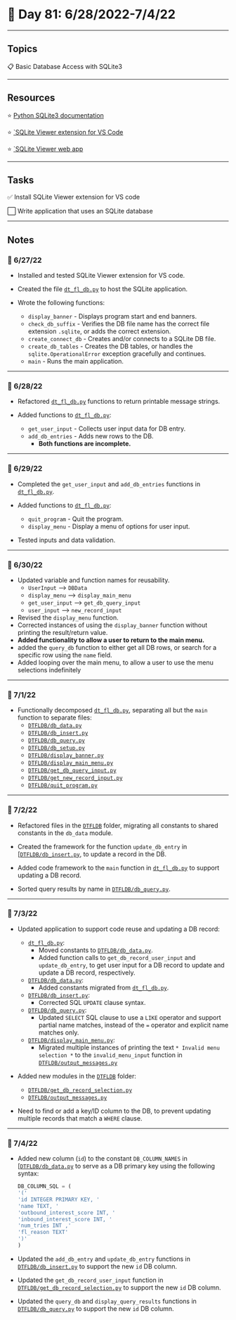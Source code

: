 # :calendar: Day 81: 6/28/2022-7/4/22

---

## Topics

:clipboard: Basic Database Access with SQLite3

---

## Resources

:star: [Python SQLite3 documentation](https://docs.python.org/3/library/sqlite3.html)

:star: [`SQLite Viewer extension for VS Code](https://marketplace.visualstudio.com/items?itemName=qwtel.sqlite-viewer)

:star: [`SQLite Viewer web app](https://sqliteviewer.app)

---

## Tasks

:white_check_mark: Install SQLite Viewer extension for VS code

:white_large_square: Write application that uses an SQLite database

---

## Notes

### :notebook: 6/27/22

- Installed and tested SQLite Viewer extension for VS code.

- Created the file [`dt_fl_db.py`](https://github.com/timothyhull/100daysofcode/blob/main/days/_81/dt_fl_db.py) to host the SQLite application.

- Wrote the following functions:
    - `display_banner` - Displays program start and end banners.
    - `check_db_suffix` - Verifies the DB file name has the correct file extension `.sqlite`, or adds the correct extension.
    - `create_connect_db` - Creates and/or connects to a SQLite DB file.
    - `create_db_tables` - Creates the DB tables, or handles the `sqlite.OperationalError` exception gracefully and continues.
    - `main` - Runs the main application.

---

### :notebook: 6/28/22

- Refactored [`dt_fl_db.py`](https://github.com/timothyhull/100daysofcode/blob/main/days/_81/dt_fl_db.py) functions to return printable message strings.

- Added functions to [`dt_fl_db.py`](https://github.com/timothyhull/100daysofcode/blob/main/days/_81/dt_fl_db.py):
    - `get_user_input` - Collects user input data for DB entry.
    - `add_db_entries` - Adds new rows to the DB.
        - **Both functions are incomplete.**

---

### :notebook: 6/29/22

- Completed the `get_user_input` and `add_db_entries` functions in [`dt_fl_db.py`](https://github.com/timothyhull/100daysofcode/blob/main/days/_81/dt_fl_db.py).

- Added functions to [`dt_fl_db.py`](https://github.com/timothyhull/100daysofcode/blob/main/days/_81/dt_fl_db.py):
    - `quit_program` - Quit the program.
    - `display_menu` - Display a menu of options for user input.

- Tested inputs and data validation.

---

### :notebook: 6/30/22

- Updated variable and function names for reusability.
    - `UserInput` --> `DBData`
    - `display_menu` --> `display_main_menu`
    - `get_user_input` --> `get_db_query_input`
    - `user_input` --> `new_record_input`
- Revised the `display_menu` function.
- Corrected instances of using the `display_banner` function without printing the result/return value.
- **Added functionality to allow a user to return to the main menu.**
- added the `query_db` function to either get all DB rows, or search for a specific row using the `name` field.
- Added looping over the main menu, to allow a user to use the menu selections indefinitely

---

### :notebook: 7/1/22

- Functionally decomposed [`dt_fl_db.py`](https://github.com/timothyhull/100daysofcode/blob/main/days/_81/dt_fl_db.py), separating all but the `main` function to separate files:
    - [`DTFLDB/db_data.py`](https://github.com/timothyhull/100daysofcode/blob/main/days/_81/DTFLDB/db_data.py)
    - [`DTFLDB/db_insert.py`](https://github.com/timothyhull/100daysofcode/blob/main/days/_81/DTFLDB/db_insert.py)
    - [`DTFLDB/db_query.py`](https://github.com/timothyhull/100daysofcode/blob/main/days/_81/DTFLDB/db_query.py)
    - [`DTFLDB/db_setup.py`](https://github.com/timothyhull/100daysofcode/blob/main/days/_81/DTFLDB/db_setup.py)
    - [`DTFLDB/display_banner.py`](https://github.com/timothyhull/100daysofcode/blob/main/days/_81/DTFLDB/display_banner.py)
    - [`DTFLDB/display_main_menu.py`](https://github.com/timothyhull/100daysofcode/blob/main/days/_81/DTFLDB/display_main_menu.py)
    - [`DTFLDB/get_db_query_input.py`](https://github.com/timothyhull/100daysofcode/blob/main/days/_81/DTFLDB/get_db_query_input.py)
    - [`DTFLDB/get_new_record_input.py`](https://github.com/timothyhull/100daysofcode/blob/main/days/_81/DTFLDB/get_new_record_input.py)
    - [`DTFLDB/quit_program.py`](https://github.com/timothyhull/100daysofcode/blob/main/days/_81/DTFLDB/quit_program.py)

---

### :notebook: 7/2/22

- Refactored files in the [`DTFLDB`](https://github.com/timothyhull/100daysofcode/tree/main/days/_81/DTFLDB) folder, migrating all constants to shared constants in the `db_data` module.

- Created the framework for the function `update_db_entry` in [[`DTFLDB/db_insert.py`](https://github.com/timothyhull/100daysofcode/blob/main/days/_81/DTFLDB/db_insert.py), to update a record in the DB.

- Added code framework to the `main` function in [`dt_fl_db.py`](https://github.com/timothyhull/100daysofcode/blob/main/days/_81/dt_fl_db.py) to support updating a DB record.

- Sorted query results by name in [`DTFLDB/db_query.py`](https://github.com/timothyhull/100daysofcode/blob/main/days/_81/DTFLDB/db_query.py).

---

### :notebook: 7/3/22

- Updated application to support code reuse and updating a DB record:
    - [`dt_fl_db.py`](https://github.com/timothyhull/100daysofcode/blob/main/days/_81/dt_fl_db.py):
        - Moved constants to [`DTFLDB/db_data.py`](https://github.com/timothyhull/100daysofcode/blob/main/days/_81/DTFLDB/db_data.py).
        - Added function calls to `get_db_record_user_input` and `update_db_entry`, to get user input for a DB record to update and update a DB record, respectively.
    - [`DTFLDB/db_data.py`](https://github.com/timothyhull/100daysofcode/blob/main/days/_81/DTFLDB/db_data.py):
        - Added constants migrated from [`dt_fl_db.py`](https://github.com/timothyhull/100daysofcode/blob/main/days/_81/dt_fl_db.py).
    - [`DTFLDB/db_insert.py`](https://github.com/timothyhull/100daysofcode/blob/main/days/_81/DTFLDB/db_insert.py):
        - Corrected SQL `UPDATE` clause syntax.
    - [`DTFLDB/db_query.py`](https://github.com/timothyhull/100daysofcode/blob/main/days/_81/DTFLDB/db_query.py):
        - Updated `SELECT` SQL clause to use a `LIKE` operator and support partial name matches, instead of the `=` operator and explicit name matches only.
    - [`DTFLDB/display_main_menu.py`](https://github.com/timothyhull/100daysofcode/blob/main/days/_81/DTFLDB/display_main_menu.py):
        - Migrated multiple instances of printing the text `* Invalid menu selection *` to the `invalid_menu_input` function in [`DTFLDB/output_messages.py`](https://github.com/timothyhull/100daysofcode/blob/main/days/_81/DTFLDB/output_messages.py)

- Added new modules in the [`DTFLDB`](https://github.com/timothyhull/100daysofcode/tree/main/days/_81/DTFLDB) folder:
    - [`DTFLDB/get_db_record_selection.py`](https://github.com/timothyhull/100daysofcode/blob/main/days/_81/DTFLDB/get_db_record_selection.py)
    - [`DTFLDB/output_messages.py`](https://github.com/timothyhull/100daysofcode/blob/main/days/_81/DTFLDB/output_messages.py)

- Need to find or add a key/ID column to the DB, to prevent updating multiple records that match a `WHERE` clause.

---

### :notebook: 7/4/22

- Added new column (`id`) to the constant `DB_COLUMN_NAMES` in [[`DTFLDB/db_data.py`](https://github.com/timothyhull/100daysofcode/blob/main/days/_81/DTFLDB/db_data.py) to serve as a DB primary key using the following syntax:

    ```python
    DB_COLUMN_SQL = (
    '('
    'id INTEGER PRIMARY KEY, '
    'name TEXT, '
    'outbound_interest_score INT, '
    'inbound_interest_score INT, '
    'num_tries INT ,'
    'fl_reason TEXT'
    ')'
    )
    ```

- Updated the `add_db_entry` and `update_db_entry` functions in [`DTFLDB/db_insert.py`](https://github.com/timothyhull/100daysofcode/blob/main/days/_81/DTFLDB/db_insert.py) to support the new `id` DB column.

- Updated the `get_db_record_user_input` function in [`DTFLDB/get_db_record_selection.py`](https://github.com/timothyhull/100daysofcode/blob/main/days/_81/DTFLDB/get_db_record_selection.py) to support the new `id` DB column.

- Updated the `query_db` and `display_query_results` functions in [`DTFLDB/db_query.py`](https://github.com/timothyhull/100daysofcode/blob/main/days/_81/DTFLDB/db_query.py) to support the new `id` DB column.
